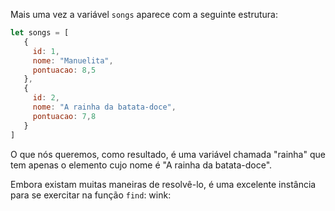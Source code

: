 Mais uma vez a variável `songs` aparece com a seguinte estrutura:

``` javascript
let songs = [ 
   {
     id: 1,
     nome: "Manuelita",
     pontuacao: 8,5
   },
   {
     id: 2,
     nome: "A rainha da batata-doce",
     pontuacao: 7,8
   }
]
```


O que nós queremos, como resultado, é uma variável chamada "rainha" que tem apenas o elemento cujo nome é "A rainha da batata-doce".

Embora existam muitas maneiras de resolvê-lo, é uma excelente instância para se exercitar na função `find`: wink: